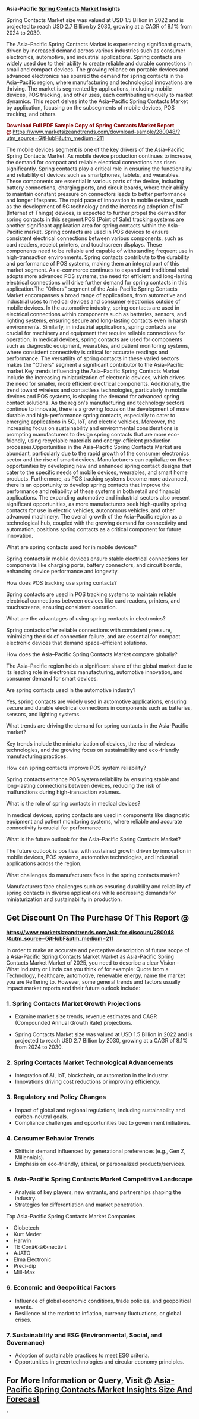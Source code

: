 <p><strong>Asia-Pacific&nbsp;<a href=""https://www.marketsizeandtrends.com/download-sample/280048/&amp;utm_source=GitHubF&amp;utm_medium=211"">Spring Contacts Market</a> Insights</strong></p><p>Spring Contacts Market size was valued at USD 1.5 Billion in 2022 and is projected to reach USD 2.7 Billion by 2030, growing at a CAGR of 8.1% from 2024 to 2030.</p><p><p>The Asia–Pacific Spring Contacts Market is experiencing significant growth, driven by increased demand across various industries such as consumer electronics, automotive, and industrial applications. Spring contacts are widely used due to their ability to create reliable and durable connections in small and compact devices. The growing reliance on portable devices and advanced electronics has spurred the demand for spring contacts in the Asia–Pacific region, where manufacturing and technological innovations are thriving. The market is segmented by applications, including mobile devices, POS tracking, and other uses, each contributing uniquely to market dynamics. This report delves into the Asia–Pacific Spring Contacts Market by application, focusing on the subsegments of mobile devices, POS tracking, and others. <p><strong><span style="color: #800000;">Download Full PDF Sample Copy of Spring Contacts Market Report @</span>&nbsp;</strong><a href="https://www.marketsizeandtrends.com/download-sample/280048/?utm_source=GitHubF&amp;utm_medium=211" target="_blank">https://www.marketsizeandtrends.com/download-sample/280048/?utm_source=GitHubF&amp;utm_medium=211</a></p>The mobile devices segment is one of the key drivers of the Asia–Pacific Spring Contacts Market. As mobile device production continues to increase, the demand for compact and reliable electrical connections has risen significantly. Spring contacts play a critical role in ensuring the functionality and reliability of devices such as smartphones, tablets, and wearables. These components are essential in various parts of the device, including battery connections, charging ports, and circuit boards, where their ability to maintain constant pressure on connectors leads to better performance and longer lifespans. The rapid pace of innovation in mobile devices, such as the development of 5G technology and the increasing adoption of IoT (Internet of Things) devices, is expected to further propel the demand for spring contacts in this segment.POS (Point of Sale) tracking systems are another significant application area for spring contacts within the Asia–Pacific market. Spring contacts are used in POS devices to ensure consistent electrical connections between various components, such as card readers, receipt printers, and touchscreen displays. These components need to be reliable and capable of withstanding frequent use in high-transaction environments. Spring contacts contribute to the durability and performance of POS systems, making them an integral part of this market segment. As e-commerce continues to expand and traditional retail adopts more advanced POS systems, the need for efficient and long-lasting electrical connections will drive further demand for spring contacts in this application.The "Others" segment of the Asia–Pacific Spring Contacts Market encompasses a broad range of applications, from automotive and industrial uses to medical devices and consumer electronics outside of mobile devices. In the automotive industry, spring contacts are used in electrical connections within components such as batteries, sensors, and lighting systems, ensuring secure and long-lasting contacts even in harsh environments. Similarly, in industrial applications, spring contacts are crucial for machinery and equipment that require reliable connections for operation. In medical devices, spring contacts are used for components such as diagnostic equipment, wearables, and patient monitoring systems, where consistent connectivity is critical for accurate readings and performance. The versatility of spring contacts in these varied sectors makes the "Others" segment a significant contributor to the Asia–Pacific market.Key trends influencing the Asia–Pacific Spring Contacts Market include the increasing miniaturization of electronic devices, which drives the need for smaller, more efficient electrical components. Additionally, the trend toward wireless and contactless technologies, particularly in mobile devices and POS systems, is shaping the demand for advanced spring contact solutions. As the region's manufacturing and technology sectors continue to innovate, there is a growing focus on the development of more durable and high-performance spring contacts, especially to cater to emerging applications in 5G, IoT, and electric vehicles. Moreover, the increasing focus on sustainability and environmental considerations is prompting manufacturers to design spring contacts that are more eco-friendly, using recyclable materials and energy-efficient production processes.Opportunities in the Asia–Pacific Spring Contacts Market are abundant, particularly due to the rapid growth of the consumer electronics sector and the rise of smart devices. Manufacturers can capitalize on these opportunities by developing new and enhanced spring contact designs that cater to the specific needs of mobile devices, wearables, and smart home products. Furthermore, as POS tracking systems become more advanced, there is an opportunity to develop spring contacts that improve the performance and reliability of these systems in both retail and financial applications. The expanding automotive and industrial sectors also present significant opportunities, as more manufacturers seek high-quality spring contacts for use in electric vehicles, autonomous vehicles, and other advanced machinery. The overall growth of the Asia–Pacific region as a technological hub, coupled with the growing demand for connectivity and automation, positions spring contacts as a critical component for future innovation.<p>What are spring contacts used for in mobile devices?</p><p>Spring contacts in mobile devices ensure stable electrical connections for components like charging ports, battery connectors, and circuit boards, enhancing device performance and longevity.</p><p>How does POS tracking use spring contacts?</p><p>Spring contacts are used in POS tracking systems to maintain reliable electrical connections between devices like card readers, printers, and touchscreens, ensuring consistent operation.</p><p>What are the advantages of using spring contacts in electronics?</p><p>Spring contacts offer reliable connections with consistent pressure, minimizing the risk of connection failure, and are essential for compact electronic devices that demand space-efficient solutions.</p><p>How does the Asia–Pacific Spring Contacts Market compare globally?</p><p>The Asia–Pacific region holds a significant share of the global market due to its leading role in electronics manufacturing, automotive innovation, and consumer demand for smart devices.</p><p>Are spring contacts used in the automotive industry?</p><p>Yes, spring contacts are widely used in automotive applications, ensuring secure and durable electrical connections in components such as batteries, sensors, and lighting systems.</p><p>What trends are driving the demand for spring contacts in the Asia-Pacific market?</p><p>Key trends include the miniaturization of devices, the rise of wireless technologies, and the growing focus on sustainability and eco-friendly manufacturing practices.</p><p>How can spring contacts improve POS system reliability?</p><p>Spring contacts enhance POS system reliability by ensuring stable and long-lasting connections between devices, reducing the risk of malfunctions during high-transaction volumes.</p><p>What is the role of spring contacts in medical devices?</p><p>In medical devices, spring contacts are used in components like diagnostic equipment and patient monitoring systems, where reliable and accurate connectivity is crucial for performance.</p><p>What is the future outlook for the Asia–Pacific Spring Contacts Market?</p><p>The future outlook is positive, with sustained growth driven by innovation in mobile devices, POS systems, automotive technologies, and industrial applications across the region.</p><p>What challenges do manufacturers face in the spring contacts market?</p><p>Manufacturers face challenges such as ensuring durability and reliability of spring contacts in diverse applications while addressing demands for miniaturization and sustainability in production.</p></p><h2><strong>Get Discount On The Purchase Of This Report @&nbsp;</strong></h2><p><strong><a href=""https://www.marketsizeandtrends.com/ask-for-discount/280048/&amp;utm_source=GitHubF&amp;utm_medium=211"" target=""_blank"">https://www.marketsizeandtrends.com/ask-for-discount/280048<br />/&amp;utm_source=GitHubF&amp;utm_medium=211</a></strong></p><p>In order to make an accurate and perceptive description of future scope of a Asia-Pacific&nbsp;Spring Contacts Market Market as Asia-Pacific&nbsp;Spring Contacts Market Market of 2025, you need to describe a clear Vision &ndash; What Industry or Linda can you think of for example: Quote from a Technology, healthcare, automotive, renewable energy, name the market you are Reffering to. However, some general trends and factors usually impact market reports and their future outlook include:</p><h3>1.&nbsp;<strong>Spring Contacts Market Growth Projections</strong></h3><ul><li>Examine market size trends, revenue estimates and CAGR (Compounded Annual Growth Rate) projections.</li><li><p>Spring Contacts Market size was valued at USD 1.5 Billion in 2022 and is projected to reach USD 2.7 Billion by 2030, growing at a CAGR of 8.1% from 2024 to 2030.</p></li></ul><h3>2.&nbsp;<strong>Spring Contacts Market Technological Advancements</strong></h3><ul><li>Integration of AI, IoT, blockchain, or automation in the industry.</li><li>Innovations driving cost reductions or improving efficiency.</li></ul><h3>3.&nbsp;<strong>Regulatory and Policy Changes</strong></h3><ul><li>Impact of global and regional regulations, including sustainability and carbon-neutral goals.</li><li>Compliance challenges and opportunities tied to government initiatives.</li></ul><h3>4.&nbsp;<strong>Consumer Behavior Trends</strong></h3><ul><li>Shifts in demand influenced by generational preferences (e.g., Gen Z, Millennials).</li><li>Emphasis on eco-friendly, ethical, or personalized products/services.</li></ul><h3>5.&nbsp;<strong>Asia-Pacific Spring Contacts Market Competitive Landscape</strong></h3><ul><li>Analysis of key players, new entrants, and partnerships shaping the industry.</li><li>Strategies for differentiation and market penetration.</li></ul><p data-pm-slice=""1 1 []"">Top Asia-Pacific Spring Contacts Market Companies</p><div data-test-id=""""><p><li>Globetech</li><li> Kurt Meder</li><li> Harwin</li><li> TE Conâ€‹â€‹nectivit</li><li> AJATO</li><li> Elma Electronic</li><li> Preci-dip</li><li> Mill-Max</li></p></div><h3>6.&nbsp;<strong>Economic and Geopolitical Factors</strong></h3><ul><li>Influence of global economic conditions, trade policies, and geopolitical events.</li><li>Resilience of the market to inflation, currency fluctuations, or global crises.</li></ul><h3>7.&nbsp;<strong>Sustainability and ESG (Environmental, Social, and Governance)</strong></h3><ul><li>Adoption of sustainable practices to meet ESG criteria.</li><li>Opportunities in green technologies and circular economy principles.</li></ul><h2><strong>For More Information or Query, Visit @&nbsp;</strong><a href=""https://www.verifiedmarketreports.com/product/spring-contacts-market/"" target=""_blank"">Asia-Pacific Spring Contacts Market Insights Size And Forecast</a></h2>"
